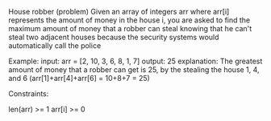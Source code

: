 House robber (problem)
Given an array of integers arr where arr[i] represents the amount of money in the house i, you are asked to find the maximum amount of money that a robber can steal knowing that he can't steal two adjacent houses because the security systems would automatically call the police

Example:
input: arr = [2, 10, 3, 6, 8, 1, 7]
output: 25
explanation: The greatest amount of money that a robber can get is 25, by the stealing the house 1, 4, and 6 (arr[1]+arr[4]+arr[6] = 10+8+7 = 25)

Constraints:

len(arr) >= 1
arr[i] >= 0
